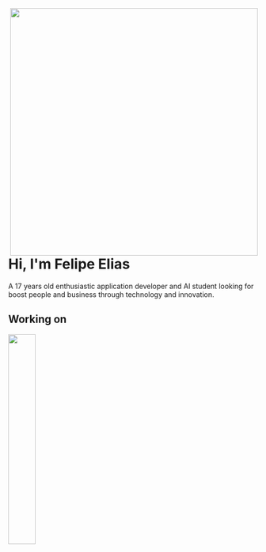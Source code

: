 <img align="right" height="500em" src="https://raw.githubusercontent.com/gist/feponiel/41762a72af22d63885ed7e11e12618b0/raw/5a2ef096be2e606d0b4caf2df029119a25f35c91/github_card.svg" />
<h1 align="left">Hi, I'm Felipe Elias</h1>

<p align="left">A 17 years old enthusiastic application developer and AI student looking for boost people and business through technology and innovation.</p>

## Working on
<a href="https://github.com/feponiel/kodi-blog"><img align="left" width="33%" src="https://github.com/feponiel/feponiel/assets/89605239/e2c6e443-31a3-4777-a13a-0694280b18d4" /></a>

